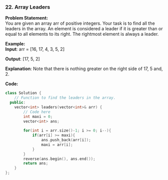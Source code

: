 ### 22. Array Leaders

**Problem Statement:** <br/>
You are given an array arr of positive integers. Your task is to find all the leaders in the array. An element is considered a leader if it is greater than or equal to all elements to its right. The rightmost element is always a leader.

**Example:** <br/>
**Input**: arr = [16, 17, 4, 3, 5, 2]

**Output**: [17, 5, 2]

**Explanation**: Note that there is nothing greater on the right side of 17, 5 and, 2.


**Code:** <br/>
```cpp
class Solution {
    // Function to find the leaders in the array.
  public:
    vector<int> leaders(vector<int>& arr) {
        // Code here
        int maxi = 0;
        vector<int> ans;
        
        for(int i = arr.size()-1; i >= 0; i--){
            if(arr[i] >= maxi){
                ans.push_back(arr[i]);
                maxi = arr[i];
            }
        }
        reverse(ans.begin(), ans.end());
        return ans;
    }
};
```